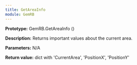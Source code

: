 ```yaml
---
title: GetAreaInfo
module: GemRB
---
```


**Prototype:** GemRB.GetAreaInfo ()

**Description:** Returns important values about the current area.

**Parameters:** N/A

**Return value:** dict with 'CurrentArea', 'PositionX', 'PositionY'
